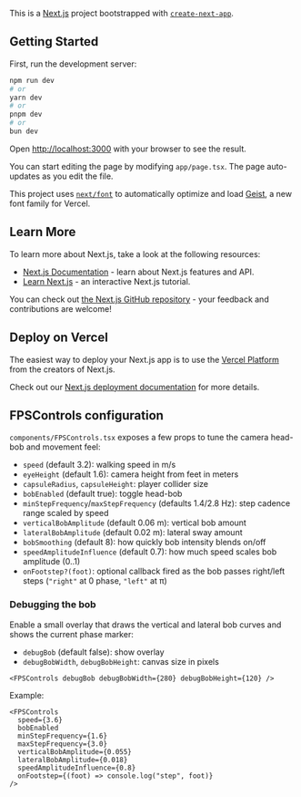 This is a [Next.js](https://nextjs.org) project bootstrapped with [`create-next-app`](https://nextjs.org/docs/app/api-reference/cli/create-next-app).

## Getting Started

First, run the development server:

```bash
npm run dev
# or
yarn dev
# or
pnpm dev
# or
bun dev
```

Open [http://localhost:3000](http://localhost:3000) with your browser to see the result.

You can start editing the page by modifying `app/page.tsx`. The page auto-updates as you edit the file.

This project uses [`next/font`](https://nextjs.org/docs/app/building-your-application/optimizing/fonts) to automatically optimize and load [Geist](https://vercel.com/font), a new font family for Vercel.

## Learn More

To learn more about Next.js, take a look at the following resources:

- [Next.js Documentation](https://nextjs.org/docs) - learn about Next.js features and API.
- [Learn Next.js](https://nextjs.org/learn) - an interactive Next.js tutorial.

You can check out [the Next.js GitHub repository](https://github.com/vercel/next.js) - your feedback and contributions are welcome!

## Deploy on Vercel

The easiest way to deploy your Next.js app is to use the [Vercel Platform](https://vercel.com/new?utm_medium=default-template&filter=next.js&utm_source=create-next-app&utm_campaign=create-next-app-readme) from the creators of Next.js.

Check out our [Next.js deployment documentation](https://nextjs.org/docs/app/building-your-application/deploying) for more details.

## FPSControls configuration

`components/FPSControls.tsx` exposes a few props to tune the camera head-bob and movement feel:

- `speed` (default 3.2): walking speed in m/s
- `eyeHeight` (default 1.6): camera height from feet in meters
- `capsuleRadius`, `capsuleHeight`: player collider size
- `bobEnabled` (default true): toggle head-bob
- `minStepFrequency`/`maxStepFrequency` (defaults 1.4/2.8 Hz): step cadence range scaled by speed
- `verticalBobAmplitude` (default 0.06 m): vertical bob amount
- `lateralBobAmplitude` (default 0.02 m): lateral sway amount
- `bobSmoothing` (default 8): how quickly bob intensity blends on/off
- `speedAmplitudeInfluence` (default 0.7): how much speed scales bob amplitude (0..1)
- `onFootstep?(foot)`: optional callback fired as the bob passes right/left steps (`"right"` at 0 phase, `"left"` at π)

### Debugging the bob

Enable a small overlay that draws the vertical and lateral bob curves and shows the current phase marker:

- `debugBob` (default false): show overlay
- `debugBobWidth`, `debugBobHeight`: canvas size in pixels

```tsx
<FPSControls debugBob debugBobWidth={280} debugBobHeight={120} />
```

Example:

```tsx
<FPSControls
  speed={3.6}
  bobEnabled
  minStepFrequency={1.6}
  maxStepFrequency={3.0}
  verticalBobAmplitude={0.055}
  lateralBobAmplitude={0.018}
  speedAmplitudeInfluence={0.8}
  onFootstep={(foot) => console.log("step", foot)}
/>
```
